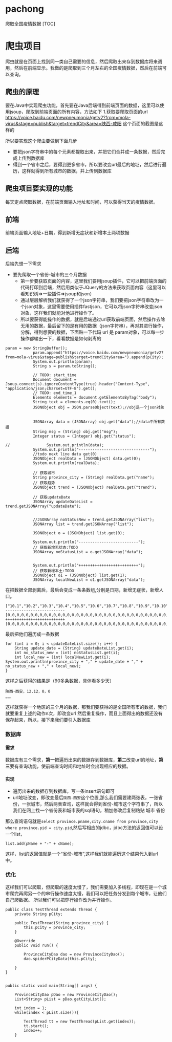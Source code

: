 # pachong
爬取全国疫情数据
[TOC]
# 爬虫项目
爬虫就是在页面上找到同一类自己需要的信息，然后爬取出来存到数据库将来调用，然后在前端显示。我做的是爬取到三个月左右的全国疫情数据，然后在前端可以查询。
## 爬虫的原理
要在Java中实现爬虫功能，首先要在Java后端得到前端页面的数据，这里可以使用jsoup，爬取到前端页面的所有内容，方法如下
1.获取要爬取页面的url
https://voice.baidu.com/newpneumonia/getv2?from=mola-virus&stage=publish&target=trendCity&area=陕西-咸阳
这个页面的截图是这样的

所以要实现这个爬虫要做到下面几步
+ 要把json字符串中的每个元素都提取出来，并把它们合并成一条数据，然后完成上传到数据库
+ 得到一个省市之后，要得到更多省市，所以要改变url最后的地址，然后进行遍历，这样就得到所有城市的数据，并上传到数据库
## 爬虫项目要实现的功能
每天定点爬取数据，在前端页面输入地址和时间，可以获得当天的疫情数据。
## 前端 
前端页面输入地址+日期，得到新增无症状和新增本土两项数据


## 后端
后端先想一下需求
+ 要先爬取一个省份-城市的三个月数据
    + 第一步要获取页面的内容，这里我们要用jsoup插件，它可以把前端页面的代码打印到后端，然后用类似于JQuery的方法来获取页面内容（这里可以看知识树=>一些插件=>jsoup和json）
    + 通过层层解析我们就获得了一个json字符串，我们要把json字符串改为一个json对象，这里需要使用插件fastjson，它可以将json字符串改变json对象，这样我们就能对他进行操作了。
    + 所以要获得能操作的数据，就是后端通过url获取前端页面，然后操作去除无用的数据，最后留下的是有用的数据（json字符串），再对其进行操作，分解，得到想要的数据，下面贴一下代码
url 是 param对象，可以每一步操作都输出一下，看看数据是如何剥离的
```
param = new StringBuffer();
            param.append("https://voice.baidu.com/newpneumonia/getv2?from=mola-virus&stage=publish&target=trendCity&area=").append(pCity);
            System.out.println(param);
            String s = param.toString();

            // TODO: start_time
            Document document = Jsoup.connect(s).ignoreContentType(true).header("Content-Type", "application/json;charset=UTF-8").get();
            // TODO: end_time_1
            Elements elements = document.getElementsByTag("body");
            String text = elements.eq(0).text();
            JSONObject obj = JSON.parseObject(text);//obj是一个json对象


            JSONArray data = (JSONArray) obj.get("data");//data中所有数据
            String msg = (String) obj.get("msg");
            Integer status = (Integer) obj.get("status");

//                System.out.println(data);
            System.out.println("-------------------------------");
            //todo next line data get(0)
            JSONObject realData = (JSONObject) data.get(0);
            System.out.println(realData);

            // 获取城市
            String province_city = (String) realData.get("name");
            // 获取趋势
            JSONObject trend = (JSONObject) realData.get("trend");

            // 获取updateDate
            JSONArray updateDateList = trend.getJSONArray("updateDate");


            //JSONArray noStatusNew = trend.getJSONArray("list");
            JSONArray list = trend.getJSONArray("list");

            JSONObject o = (JSONObject) list.get(0);

            System.out.println("--------------------------");
            // 获取新增无状态:TODO
            JSONArray noStatusList = o.getJSONArray("data");


            System.out.println("++++++++++++++++++++++++++");
            // 获取新增本土:TODO
            JSONObject o1 = (JSONObject) list.get(1);
            JSONArray localNewList = o1.getJSONArray("data");
```
在把数据全部剥离后，最后会变成一条条数组,分别是日期，新增无症状，新增人口。
```
["10.1","10.2","10.3","10.4","10.5","10.6","10.7","10.8","10.9","10.10","10.11","10.12","10.13","10.14","10.15","10.16","10.17","10.18","10.19","10.20","10.21","10.22","10.23","10.24","10.25","10.26","10.27","10.28","10.29","10.30","10.31","11.1","11.2","11.3","11.4","11.5","11.6","11.7","11.8","11.9","11.10","11.11","11.12","11.13","11.14","11.15","11.16","11.17","11.18","11.19","11.20","11.21","11.22","11.23","11.24","11.25","11.26","11.27","11.28","11.29","11.30","12.1","12.2","12.3","12.4","12.5","12.6","12.7","12.8","12.9","12.10","12.11","12.12","12.13","12.14","12.15","12.16","12.17","12.18","12.19","12.20","12.21","12.22","12.23","12.24","12.25","12.26","12.27","12.28","12.29","12.30"]
--------------------------
[0,0,0,0,0,0,0,0,0,0,0,0,0,0,0,0,0,0,0,0,0,0,0,0,0,0,0,0,0,0,0,0,0,0,0,0,0,0,0,0,0,0,0,0,0,0,0,0,0,0,0,0,0,0,0,0,0,0,0,0,0,0,0,0,0,0,0,0,0,0,0,0,0,0,0,0,0,0,0,0,0,0,0,0,0,0,0,0,0,0,0]
++++++++++++++++++++++++++
[0,0,0,0,0,0,0,0,0,0,0,0,0,0,0,0,0,0,0,0,0,0,0,0,0,0,0,0,0,0,0,0,0,0,0,0,0,0,0,0,0,0,0,0,0,0,0,0,0,0,0,0,0,0,0,0,0,0,0,0,0,0,1,0,0,0,0,0,0,0,0,0,0,0,0,0,0,0,0,1,1,1,0,1,1,2,1,3,0,0,2]
```
最后把他们遍历成一条数据
```
for (int i = 0; i < updateDateList.size(); i++) {
    String update_date = (String) updateDateList.get(i);
    int no_status_new = (int) noStatusList.get(i);
    int local_new = (int) localNewList.get(i);
System.out.println(province_city + "," + update_date + "," + no_status_new + "," + local_new);
}
```
这样之后获得的结果是（90多条数据，具体看多少天）
```
陕西-西安，12.12，0，0
。。。
```
这样就获得一个地区的三个月的数据，那我们要获得的是全国所有市的数据，我们就要重复上述的动作n次，即改变url
然后重复操作，而且上面得出的数据还没有保存起来，所以，接下来我们要引入数据库

### 数据库
#### 需求
数据库有三个需求，**第一**把遍历出来的数据存到数据库，**第二**改变url的地址，**第三**要有查询功能，使前端查询时间和地址时会出现相应的数据。
#### 实现
+ 遍历出来的数据存到数据库，写一条insert语句即可
+ url地址改变，即改变最后`陕西-西安`这个位置,那么我们需要建两张表，一张省份，一张城市，然后两表查询，这样就会得到省份-城市这个字符串了，所以我们在网上找一个省份表和城市表的sql语句，稍加修改后复制粘贴
城市                        省份                       

那么查询语句就是`select province.pname,city.cname from province,city where province.pid = city.pid`,然后写相应的jdbc，jdbc方法的返回值可以设一个list，
```
list.add(pName + "-" + cName);
```
这样，list的返回值就是一个“省份-城市”,这样我们就能遍历这个结果代入到url中。

### 优化
这样我们可以爬取，但爬取的速度太慢了，我们需要加入多线程，即现在是一个城市爬完再爬另一个的串行操作速度太慢，我们可以把任务分发到每个城市，让他们自己爬数据。
所以我们可以把穿行操作改为并行操作。
```
public class TestThread extends Thread {
    private String pCity;

    public TestThread(String province_city) {
        this.pCity = province_city;
    }

    @Override
    public void run() {

        ProvinceCityDao dao = new ProvinceCityDao();
        dao.spiderPCityData(this.pCity);

    }
}


```


```
public static void main(String[] args) {

    ProvinceCityDao pDao = new ProvinceCityDao();
    List<String> pList = pDao.getCityList();

    int index = 1;
    while(index < pList.size()){

        TestThread tt = new TestThread(pList.get(index));
        tt.start();
        index++;
    }


```
